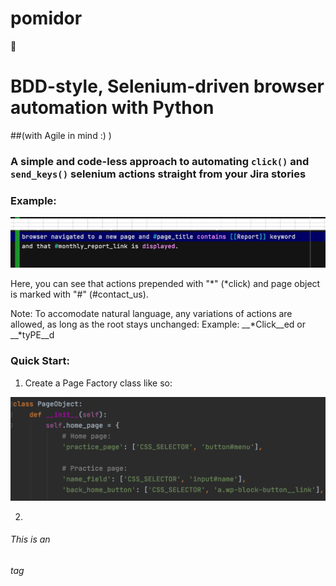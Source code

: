 # pomidor

:tomato:
# **BDD-style, Selenium-driven browser automation with Python**
##(with Agile in mind :) )
### A simple and code-less approach to automating `click()` and `send_keys()` selenium actions straight from your Jira stories 

### Example:
![Pomidor syntax](images/pomidor_1.png)

Here, you can see that actions prepended with "*" (*click) and page object is marked with "#" (#contact_us).

Note: To accomodate natural language, any variations of actions are allowed,
as long as the root stays unchanged: 
Example: __*Click__ed or __*tyPE__d


### Quick Start:
1. Create a Page Factory class like so:

![Pomidor syntax](page_obj_dict.png)

2. 
###### This is an <h6> tag
